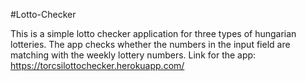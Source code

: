 #Lotto-Checker

This is a simple lotto checker application for three types of hungarian lotteries. 
The app checks whether the numbers in the input field are matching with the weekly lottery numbers.
Link for the app: https://torcsilottochecker.herokuapp.com/
